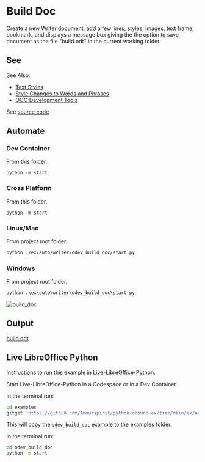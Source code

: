 # Build Doc

Create a new Writer document, add a few lines, styles,
images, text frame, bookmark, and displays a message box giving the the option to save document
as the file "build.odt" in the current working folder.

## See

See Also:

- [Text Styles]
- [Style Changes to Words and Phrases]
- [OOO Development Tools]

See [source code](./start.py)

## Automate

### Dev Container

From this folder.

```shell
python -m start
```

### Cross Platform

From this folder.

```shell
python -m start
```

### Linux/Mac

From project root folder.

```sh
python ./ex/auto/writer/odev_build_doc/start.py
```

### Windows

From project root folder.

```ps
python .\ex\auto\writer\odev_build_doc\start.py
```

![build_doc](https://user-images.githubusercontent.com/4193389/184692062-4554d35d-4be8-4aac-99a6-4d7962e2017b.gif)

## Output

[build.odt](./data/build.odt)

## Live LibreOffice Python

Instructions to run this example in [Live-LibreOffice-Python](https://github.com/Amourspirit/live-libreoffice-python).

Start Live-LibreOffice-Python in a Codespace or in a Dev Container.

In the terminal run:

```bash
cd examples
gitget 'https://github.com/Amourspirit/python-ooouno-ex/tree/main/ex/auto/writer/odev_build_doc'
```

This will copy the `odev_build_doc` example to the examples folder.

In the terminal run:

```bash
cd odev_build_doc
python -m start
```

[Text Styles]: https://python-ooo-dev-tools.readthedocs.io/en/latest/odev/part2/chapter06.html
[Style Changes to Words and Phrases]: https://python-ooo-dev-tools.readthedocs.io/en/latest/odev/part2/chapter06.html#style-changes-to-words-and-phrases
[OOO Development Tools]: https://python-ooo-dev-tools.readthedocs.io/en/latest/
